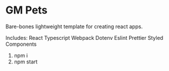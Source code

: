 # GM Pets

Bare-bones lightweight template for creating react apps.

Includes:
React
Typescript
Webpack
Dotenv
Eslint
Prettier
Styled Components


1. npm i
2. npm start
